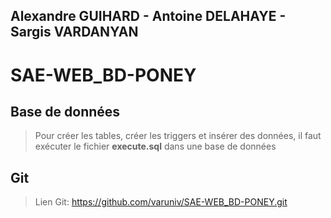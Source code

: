 ## Alexandre GUIHARD - Antoine DELAHAYE - Sargis VARDANYAN
# SAE-WEB_BD-PONEY
## Base de données
> Pour créer les tables, créer les triggers et insérer des données, il faut exécuter le fichier **execute.sql** dans une base de données
## Git
> Lien Git: https://github.com/varuniv/SAE-WEB_BD-PONEY.git
